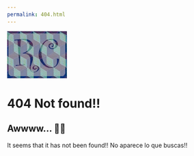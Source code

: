 ```yaml
---
permalink: 404.html
---
```


![404](/docs/images/logoP.jpg "Error 404")

# 404 Not found!!

## Awwww... 🤦‍♂️

It seems that it has not been found!! No aparece lo que buscas!!

